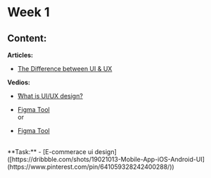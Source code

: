 # Week 1 

## Content:

 **Articles:**
- [The Difference between UI & UX](https://www.interaction-design.org/literature/article/ux-vs-ui-what-s-the-difference)

 **Vedios:**
- [ًWhat is UI/UX design?](https://youtu.be/Nje7GiGeKW0?si=l9lPM-G4ekzc9K4v)


- [Figma Tool](https://drive.google.com/file/d/1ewYzq985TdTIUFwwfAO642MMS_yHJMi4/view?usp=drive_link)<br>
or <br>
- [Figma Tool](https://youtu.be/s24rJlamGJ4?si=i1fhPU0MPW5oiESP)<br>
 <br>
 **Task:**
 - [E-commerace ui design]([https://dribbble.com/shots/19021013-Mobile-App-iOS-Android-UI](https://www.pinterest.com/pin/641059328242400288/))


    


